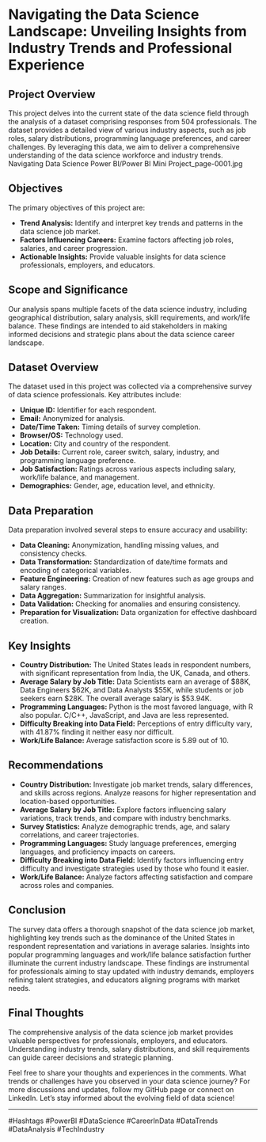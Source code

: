 # Navigating the Data Science Landscape: Unveiling Insights from Industry Trends and Professional Experience

## Project Overview

This project delves into the current state of the data science field through the analysis of a dataset comprising responses from 504 professionals. The dataset provides a detailed view of various industry aspects, such as job roles, salary distributions, programming language preferences, and career challenges. By leveraging this data, we aim to deliver a comprehensive understanding of the data science workforce and industry trends.
Navigating Data Science Power BI/Power BI Mini Project_page-0001.jpg

## Objectives

The primary objectives of this project are:
- **Trend Analysis:** Identify and interpret key trends and patterns in the data science job market.
- **Factors Influencing Careers:** Examine factors affecting job roles, salaries, and career progression.
- **Actionable Insights:** Provide valuable insights for data science professionals, employers, and educators.

## Scope and Significance

Our analysis spans multiple facets of the data science industry, including geographical distribution, salary analysis, skill requirements, and work/life balance. These findings are intended to aid stakeholders in making informed decisions and strategic plans about the data science career landscape.

## Dataset Overview

The dataset used in this project was collected via a comprehensive survey of data science professionals. Key attributes include:
- **Unique ID:** Identifier for each respondent.
- **Email:** Anonymized for analysis.
- **Date/Time Taken:** Timing details of survey completion.
- **Browser/OS:** Technology used.
- **Location:** City and country of the respondent.
- **Job Details:** Current role, career switch, salary, industry, and programming language preference.
- **Job Satisfaction:** Ratings across various aspects including salary, work/life balance, and management.
- **Demographics:** Gender, age, education level, and ethnicity.

## Data Preparation

Data preparation involved several steps to ensure accuracy and usability:
- **Data Cleaning:** Anonymization, handling missing values, and consistency checks.
- **Data Transformation:** Standardization of date/time formats and encoding of categorical variables.
- **Feature Engineering:** Creation of new features such as age groups and salary ranges.
- **Data Aggregation:** Summarization for insightful analysis.
- **Data Validation:** Checking for anomalies and ensuring consistency.
- **Preparation for Visualization:** Data organization for effective dashboard creation.

## Key Insights

- **Country Distribution:** The United States leads in respondent numbers, with significant representation from India, the UK, Canada, and others.
- **Average Salary by Job Title:** Data Scientists earn an average of $88K, Data Engineers $62K, and Data Analysts $55K, while students or job seekers earn $28K. The overall average salary is $53.94K.
- **Programming Languages:** Python is the most favored language, with R also popular. C/C++, JavaScript, and Java are less represented.
- **Difficulty Breaking into Data Field:** Perceptions of entry difficulty vary, with 41.87% finding it neither easy nor difficult.
- **Work/Life Balance:** Average satisfaction score is 5.89 out of 10.

## Recommendations

- **Country Distribution:** Investigate job market trends, salary differences, and skills across regions. Analyze reasons for higher representation and location-based opportunities.
- **Average Salary by Job Title:** Explore factors influencing salary variations, track trends, and compare with industry benchmarks.
- **Survey Statistics:** Analyze demographic trends, age, and salary correlations, and career trajectories.
- **Programming Languages:** Study language preferences, emerging languages, and proficiency impacts on careers.
- **Difficulty Breaking into Data Field:** Identify factors influencing entry difficulty and investigate strategies used by those who found it easier.
- **Work/Life Balance:** Analyze factors affecting satisfaction and compare across roles and companies.

## Conclusion

The survey data offers a thorough snapshot of the data science job market, highlighting key trends such as the dominance of the United States in respondent representation and variations in average salaries. Insights into popular programming languages and work/life balance satisfaction further illuminate the current industry landscape. These findings are instrumental for professionals aiming to stay updated with industry demands, employers refining talent strategies, and educators aligning programs with market needs.

## Final Thoughts

The comprehensive analysis of the data science job market provides valuable perspectives for professionals, employers, and educators. Understanding industry trends, salary distributions, and skill requirements can guide career decisions and strategic planning. 

Feel free to share your thoughts and experiences in the comments. What trends or challenges have you observed in your data science journey? For more discussions and updates, follow my GitHub page or connect on LinkedIn. Let’s stay informed about the evolving field of data science!

---

#Hashtags
#PowerBI #DataScience #CareerInData #DataTrends #DataAnalysis #TechIndustry
